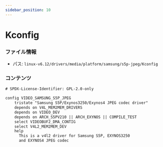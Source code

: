 ```yaml
---
sidebar_position: 10
---
```

# Kconfig

### ファイル情報

- パス: `linux-v6.12/drivers/media/platform/samsung/s5p-jpeg/Kconfig`

### コンテンツ

```txt
# SPDX-License-Identifier: GPL-2.0-only

config VIDEO_SAMSUNG_S5P_JPEG
	tristate "Samsung S5P/Exynos3250/Exynos4 JPEG codec driver"
	depends on V4L_MEM2MEM_DRIVERS
	depends on VIDEO_DEV
	depends on ARCH_S5PV210 || ARCH_EXYNOS || COMPILE_TEST
	select VIDEOBUF2_DMA_CONTIG
	select V4L2_MEM2MEM_DEV
	help
	  This is a v4l2 driver for Samsung S5P, EXYNOS3250
	  and EXYNOS4 JPEG codec

```
